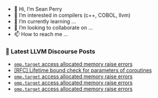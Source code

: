 - 👋 Hi, I’m Sean Perry
- 👀 I’m interested in compilers (c++, COBOL, llvm)
- 🌱 I’m currently learning ...
- 💞️ I’m looking to collaborate on ...
- 📫 How to reach me ...

<!---
s66perry/s66perry is a ✨ special ✨ repository because its `README.md` (this file) appears on your GitHub profile.
You can click the Preview link to take a look at your changes.
--->
### 📕 Latest LLVM Discourse Posts

<!-- DISCOURSE-LLVM:START -->
- [`omp.target` access allocated memory raise errors](https://discourse.llvm.org/t/omp-target-access-allocated-memory-raise-errors/75999#post_9)
- [[RFC] Lifetime bound check for parameters of coroutines](https://discourse.llvm.org/t/rfc-lifetime-bound-check-for-parameters-of-coroutines/74253#post_18)
- [`omp.target` access allocated memory raise errors](https://discourse.llvm.org/t/omp-target-access-allocated-memory-raise-errors/75999#post_8)
- [`omp.target` access allocated memory raise errors](https://discourse.llvm.org/t/omp-target-access-allocated-memory-raise-errors/75999#post_7)
- [`omp.target` access allocated memory raise errors](https://discourse.llvm.org/t/omp-target-access-allocated-memory-raise-errors/75999#post_6)
<!-- DISCOURSE-LLVM:END -->
